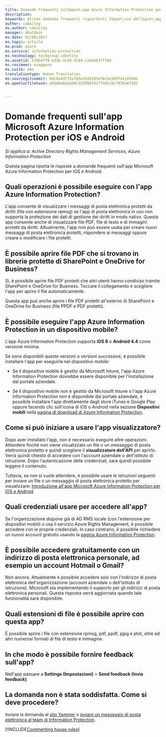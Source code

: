 ```yaml
---
title: Domande frequenti sull&quot;app Azure Information Protection per iOS e Android | Azure Information Protection
description: 
keywords: Alcune domande frequenti riguardanti l&quot;uso dell&quot;app Azure Information Protection per iOS e Android
author: cabailey
ms.author: cabailey
manager: mbaldwin
ms.date: 02/08/2017
ms.topic: article
ms.prod: azure
ms.service: information-protection
ms.technology: techgroup-identity
ms.assetid: 539b4ff8-5d3b-4c4d-9c84-c14da83ff76d
ms.reviewer: esaggese
ms.suite: ems
translationtype: Human Translation
ms.sourcegitcommit: 0dc8e4d772ef65e3425203e78c5e569f4e107b8e
ms.openlocfilehash: a6900a6dadd0c323958f42ff441cbcf936a0f582


---
```


# <a name="faqs-for-microsoft-azure-information-protection-app-for-ios-and-android"></a>Domande frequenti sull'app Microsoft Azure Information Protection per iOS e Android

*Si applica a: Active Directory Rights Management Services, Azure Information Protection*

Questa pagina riporta le risposte a domande frequenti sull'app Microsoft Azure Information Protection per iOS e Android.

## <a name="what-can-i-do-with-the-azure-information-protection-app"></a>Quali operazioni è possibile eseguire con l'app Azure Information Protection?

L'app consente di visualizzare i messaggi di posta elettronica protetti da diritti (file con estensione rpmsg) se l'app di posta elettronica in uso non supporta la protezione dei dati di gestione dei diritti in modo nativo. Questa app consente anche di visualizzare file PDF, file di testo e di immagini protetti da diritti. Attualmente, l'app non può essere usata per creare nuovi messaggi di posta elettronica protetti, rispondere ai messaggi oppure creare o modificare i file protetti.

## <a name="can-i-open-pdf-files-that-are-in-sharepoint-protected-libraries-and-onedrive-for-business"></a>È possibile aprire file PDF che si trovano in librerie protette di SharePoint e OneDrive for Business?

Sì, è possibile aprire file PDF protetti che altri utenti hanno condiviso tramite SharePoint e OneDrive for Business. Toccare il collegamento e scegliere l'app per aprire il file automaticamente. 

Questa app può anche aprire i file PDF protetti all'esterno di SharePoint e OneDrive for Business (file PPDF e PDF protetti).

## <a name="can-my-mobile-device-run-the-azure-information-protection-app"></a>È possibile eseguire l'app Azure Information Protection in un dispositivo mobile?

L'app Azure Information Protection supporta **iOS 8** o **Android 4.4** come versione minima.

Se sono disponibili queste versioni o versioni successive, è possibile installare l'app per eseguirla nel dispositivo mobile:

- Se il dispositivo mobile è gestito da Microsoft Intune, l'app Azure Information Protection dovrebbe essere disponibile per l'installazione dal portale aziendale.

- Se il dispositivo mobile non è gestito da Microsoft Intune o l'app Azure Information Protection non è disponibile dal portale aziendale, è possibile installare l'app direttamente dagli store iTunes e Google Play oppure facendo clic sull'icona di iOS o Android nella sezione **Dispositivi mobili** nella [pagina di download di Azure Information Protection](https://portal.azurerms.com/#/download). 

## <a name="how-do-i-get-started-with-the-viewer-app"></a>Come si può iniziare a usare l'app visualizzatore?

Dopo aver installato l'app, non è necessario eseguire altre operazioni. Attendere finché non viene visualizzato un file o un messaggio di posta elettronica protetto e quindi scegliere il **visualizzatore dell'API** per aprirlo. Verrà quindi chiesto di accedere con l'account aziendale o dell'istituto di istruzione. Dopo l'autenticazione delle credenziali, sarà quindi possibile leggere il contenuto.

Tuttavia, se non si vuole attendere, è possibile usare le istruzioni seguenti per inviare un file o un messaggio di posta elettronica protetto per visualizzare: [Introduzione all'app Microsoft Azure Information Protection per iOS e Android](mobile-app-get-started.md) 
## <a name="what-credentials-should-i-use-to-sign-in-to-this-app"></a>Quali credenziali usare per accedere all'app?

Se l'organizzazione dispone già di AD RMS locale (con l'estensione per dispositivi mobili) o usa il servizio Azure Rights Management, è possibile accedere con le proprie credenziali. In caso contrario, è possibile richiedere un nuovo account gratuito usando la [pagina Azure Information Protection](https://portal.office.com/signup?sku=rms&ru=https%3A%2F%2Fportal.azurerms.com%2F%23%2Fdownload).

## <a name="can-i-sign-up-for-the-free-account-with-my-personal-email-address-such-as-a-hotmail-or-gmail-account"></a>È possibile accedere gratuitamente con un indirizzo di posta elettronica personale, ad esempio un account Hotmail o Gmail?

Non ancora. Attualmente è possibile accedere solo con l'indirizzo di posta elettronica dell'organizzazione (account aziendale o dell'istituto di istruzione). Microsoft sta implementando il supporto per gli indirizzi di posta elettronica personali. Questa risposta verrà aggiornata quando tale funzionalità sarà disponibile.

## <a name="which-file-extensions-can-i-open-with-this-app"></a>Quali estensioni di file è possibile aprire con questa app?

È possibile aprire i file con estensione rpmsg, pdf, ppdf, pjpg e ptxt, oltre ad altri numerosi formati di file di testo e immagine.

##  <a name="how-do-i-provide-feedback-about-this-app"></a>In che modo è possibile fornire feedback sull'app?

Nell'app passare a **Settings (Impostazioni)** > **Send feedback (Invia feedback)**.


## <a name="my-question-has-not-been-answeredwhat-should-i-do"></a>La domanda non è stata soddisfatta. Come si deve procedere?

Inviare la domanda al [sito Yammer](https://www.yammer.com/AskIPTeam) o [inviare un messaggio di posta elettronica al team di Information Protection](mailto:askIPteam@microsoft.com?subject=Question%20about%20Azure%20Information%20Protection%20app).

[!INCLUDE[Commenting house rules](../includes/houserules.md)]


<!--HONumber=Feb17_HO2-->


